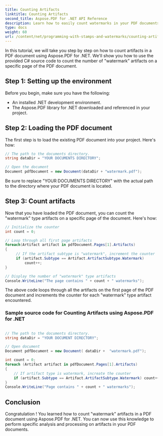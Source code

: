 ```yaml
---
title: Counting Artifacts
linktitle: Counting Artifacts
second_title: Aspose.PDF for .NET API Reference
description: Learn how to easily count watermarks in your PDF documents with Aspose.PDF for .NET.
type: docs
weight: 60
url: /content/net/programming-with-stamps-and-watermarks/counting-artifacts/
---
```


In this tutorial, we will take you step by step on how to count artifacts in a PDF document using Aspose.PDF for .NET. We'll show you how to use the provided C# source code to count the number of "watermark" artifacts on a specific page of the PDF document.

## Step 1: Setting up the environment

Before you begin, make sure you have the following:

- An installed .NET development environment.
- The Aspose.PDF library for .NET downloaded and referenced in your project.

## Step 2: Loading the PDF document

The first step is to load the existing PDF document into your project. Here's how:

```csharp
// The path to the documents directory.
string dataDir = "YOUR DOCUMENTS DIRECTORY";

// Open the document
Document pdfDocument = new Document(dataDir + "watermark.pdf");
```

Be sure to replace "YOUR DOCUMENTS DIRECTORY" with the actual path to the directory where your PDF document is located.

## Step 3: Count artifacts

Now that you have loaded the PDF document, you can count the "watermark" type artifacts on a specific page of the document. Here's how:

```csharp
// Initialize the counter
int count = 0;

// Loop through all first page artifacts
foreach(Artifact artifact in pdfDocument.Pages[1].Artifacts)
{
     // If the artifact subtype is "watermark", increment the counter
     if (artifact.Subtype == Artifact.ArtifactSubtype.Watermark)
         count++;
}

// Display the number of "watermark" type artifacts
Console.WriteLine("The page contains " + count + " watermarks");
```

The above code loops through all the artifacts on the first page of the PDF document and increments the counter for each "watermark" type artifact encountered.

### Sample source code for Counting Artifacts using Aspose.PDF for .NET 
```csharp

// The path to the documents directory.
string dataDir = "YOUR DOCUMENT DIRECTORY";

// Open document
Document pdfDocument = new Document( dataDir +  "watermark.pdf");

int count = 0;
foreach (Artifact artifact in pdfDocument.Pages[1].Artifacts)
{
	// If artifact type is watermark, increate the counter
	if (artifact.Subtype == Artifact.ArtifactSubtype.Watermark) count++;
}
Console.WriteLine("Page contains " + count + " watermarks");

```

## Conclusion

Congratulation ! You learned how to count "watermark" artifacts in a PDF document using Aspose.PDF for .NET. You can now use this knowledge to perform specific analysis and processing on artifacts in your PDF documents.
